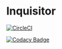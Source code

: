 # Inquisitor

[![CircleCI](https://circleci.com/gh/serainville/inquisitor/tree/master.svg?style=svg)](https://circleci.com/gh/serainville/inquisitor/tree/master)

[![Codacy Badge](https://api.codacy.com/project/badge/Grade/009c4a31594543fca3d36e2927420a35)](https://www.codacy.com/app/serainville/inquisitor?utm_source=github.com&amp;utm_medium=referral&amp;utm_content=serainville/inquisitor&amp;utm_campaign=Badge_Grade)